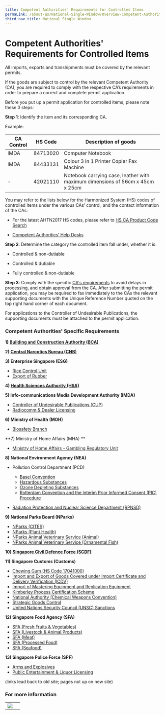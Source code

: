 ```yaml
---
title: Competent Authorities' Requirements for Controlled Items
permaLink: /about-us/National-Single-Window/Overview-Competent-Authorities-Requirements
third_nav_title: National Single Window
---
```

# Competent Authorities' Requirements for Controlled Items

All imports, exports and transhipments must be covered by the relevant permits.

If the goods are subject to control by the relevant Competent Authority (CA), you are required to comply with the respective CA’s requirements in order to prepare a correct and complete permit application.

Before you put up a permit application for controlled items, please note these 3 steps:

**Step 1**: Identify the item and its corresponding CA.

Example:

|  CA Control | HS Code  |  Description of goods |
|---|---|---|
| IMDA  |  84713020 |  Computer Notebook|
| IMDA  | 84433131  |  Colour 3 in 1 Printer Copier Fax Machine |
| -  | 42021110  | Notebook carrying case, leather with maximum dimensions of 56cm x 45cm x 25cm  |


You may refer to the lists below for the Harmonized System (HS) codes of controlled items under the various CAs’ control, and the contact information of the CAs:

-   For the latest AHTN2017 HS codes, please refer to [HS CA Product Code Search](https://www.tradenet.gov.sg/tradenet/portlets/search/searchHSCA/searchInitHSCA.do)
    
-   [Competent Authorities’ Help Desks](https://www.customs.gov.sg/-/media/cus/files/about-us/annexes-and-appendices/annex-e---ca-helpdesk-list.pdf?la=en&hash=389D47ADFB0ABE83173CF4BAA6308C9466AF067F)
    

**Step 2**: Determine the category the controlled item fall under, whether it is:

-   Controlled & non-dutiable
    
-   Controlled & dutiable
    
-   Fully controlled & non-dutiable
    

**Step 3**: Comply with the specific [CA's requirements](https://www.customs.gov.sg/-/media/cus/files/about-us/annexes-and-appendices/annex-d---competent-authorities-requirements.pdf?la=en&hash=057440FE313CE92B2EDFD74E5E173D0CD9DEAD70) to avoid delays in processing, and obtain approval from the CA.
After submitting the permit application, you may be required to fax immediately to the CAs the relevant supporting documents with the Unique Reference Number quoted on the top right hand corner of each document.

For applications to the Controller of Undesirable Publications, the supporting documents must be attached to the permit application.

### Competent Authorities' Specific Requirements

**1)  [Building and Construction Authority (BCA)](https://www.customs.gov.sg/about-us/national-single-window/tradenet/competent-authorities-requirements-for-controlled-items/bca)**

**2)  [Central Narcotics Bureau (CNB)](https://www.customs.gov.sg/about-us/national-single-window/tradenet/competent-authorities-requirements-for-controlled-items/cnb)**

**3) Enterprise Singapore (ESG)**

-   [Rice Control Unit](https://www.customs.gov.sg/about-us/national-single-window/tradenet/competent-authorities-requirements-for-controlled-items/esg-rice)
-   [Export of Rubber](https://www.customs.gov.sg/about-us/national-single-window/tradenet/competent-authorities-requirements-for-controlled-items/esg-rubber)

**4)  [Health Sciences Authority (HSA)](https://www.customs.gov.sg/about-us/national-single-window/tradenet/competent-authorities-requirements-for-controlled-items/hsa)**

**5) Info-communications Media Development Authority (IMDA)**

-   [Controller of Undesirable Publications (CUP)](https://www.customs.gov.sg/about-us/national-single-window/tradenet/competent-authorities-requirements-for-controlled-items/imda-controller-of-undesirable-publications)
-   [Radiocomm & Dealer Licensing](https://www.customs.gov.sg/about-us/national-single-window/tradenet/competent-authorities-requirements-for-controlled-items/imda-radiocomm-and-dealer-licensing)

**6) Ministry of Health (MOH)**

-   [Biosafety Branch](https://www.customs.gov.sg/about-us/national-single-window/tradenet/competent-authorities-requirements-for-controlled-items/ministry-of-health---biosafety-branch)

**7) Ministry of Home Affairs (MHA)  **

-   [Ministry of Home Affairs - Gambling Regulatory Unit](https://www.customs.gov.sg/about-us/national-single-window/tradenet/competent-authorities-requirements-for-controlled-items/singapore-police-force---public-entertainment-liquor-licensing)

**8) National Environment Agency (NEA)**

-   Pollution Control Department (PCD)
    
    -   [Basel Convention](https://www.customs.gov.sg/about-us/national-single-window/tradenet/competent-authorities-requirements-for-controlled-items/national-environment-agency---pollution-control-department-basel-convention)
    -   [Hazardous Substances](https://www.customs.gov.sg/about-us/national-single-window/tradenet/competent-authorities-requirements-for-controlled-items/national-environment-agency---pollution-control-department-hazardous-substances)
    -   [Ozone Depleting Substances](https://www.customs.gov.sg/about-us/national-single-window/tradenet/competent-authorities-requirements-for-controlled-items/national-environment-agency---pollution-control-department-ozone-depleting-substances)
    -   [Rotterdam Convention and the Interim Prior Informed Consent (PIC) Procedure](https://www.customs.gov.sg/about-us/national-single-window/tradenet/competent-authorities-requirements-for-controlled-items/national-environment-agency---pollution-control-department-rotterdam-convention-pic-procedure)
-   [Radiation Protection and Nuclear Science Department (RPNSD)](https://www.customs.gov.sg/about-us/national-single-window/tradenet/competent-authorities-requirements-for-controlled-items/national-environment-agency---radiation-protection-and-nuclear-science-department-rpnsd)

**9) National Parks Board (NParks)**

-   [NParks (CITES)](https://www.customs.gov.sg/about-us/national-single-window/tradenet/competent-authorities-requirements-for-controlled-items/Nparks-CITES)
-   [NParks (Plant Health)](https://www.customs.gov.sg/about-us/national-single-window/tradenet/competent-authorities-requirements-for-controlled-items/Nparks-Plant-Health)[](https://www.customs.gov.sg/about-us/national-single-window/tradenet/competent-authorities-requirements-for-controlled-items/agri-food-and-veterinary-authority-cites)
-   [NParks Animal Veterinary Service (Animal)](https://www.customs.gov.sg/about-us/national-single-window/tradenet/competent-authorities-requirements-for-controlled-items/Nparks-AVS-Animal)
-   [NParks Animal Veterinary Service (Ornamental Fish)](https://www.customs.gov.sg/about-us/national-single-window/tradenet/competent-authorities-requirements-for-controlled-items/Nparks-AVS-Ornamental-Fish)

**10)  [Singapore Civil Defence Force (SCDF)](https://www.customs.gov.sg/about-us/national-single-window/tradenet/competent-authorities-requirements-for-controlled-items/singapore-civil-defence-force-scdf)**

**11) Singapore Customs (Customs)**

-   [Chewing Gum (HS Code 17041000)](https://www.customs.gov.sg/about-us/national-single-window/tradenet/competent-authorities-requirements-for-controlled-items/singapore-customs---chewing-gum-hs-code-17041000)
-   [Import and Export of Goods Covered under Import Certificate and Delivery Verification (ICDV)](https://www.customs.gov.sg/about-us/national-single-window/tradenet/competent-authorities-requirements-for-controlled-items/icdv)
-   [Import of Mastering Equipment and Replication Equipment](https://www.customs.gov.sg/about-us/national-single-window/tradenet/competent-authorities-requirements-for-controlled-items/singapore-customs---import-of-mastering-equipment-and-replication-equipment)
-   [Kimberley Process Certification Scheme](https://www.customs.gov.sg/about-us/national-single-window/tradenet/competent-authorities-requirements-for-controlled-items/singapore-customs---kimberley-process-certification-scheme)
-   [National Authority (Chemical Weapons Convention)](https://www.customs.gov.sg/-/media/cus/files/about-us/annexes-and-appendices/cwc---ca-requirements.docx?la=en&hash=B4FC6DE831536510AD3D7C2B0251C0452F7BF8A5)
-   [Strategic Goods Control](https://www.customs.gov.sg/about-us/national-single-window/tradenet/competent-authorities-requirements-for-controlled-items/strategic-goods-control)
-   [United Nations Security Council (UNSC) Sanctions](https://www.customs.gov.sg/about-us/national-single-window/tradenet/competent-authorities-requirements-for-controlled-items/united-nations-security-council-unsc-sanctions)

**12) Singapore Food Agency (SFA)**

-   [SFA (Fresh Fruits & Vegetables)](https://www.customs.gov.sg/about-us/national-single-window/tradenet/competent-authorities-requirements-for-controlled-items/SFA-fruits-and-vegetables)
-   [SFA (Livestock & Animal Products)](https://www.customs.gov.sg/about-us/national-single-window/tradenet/competent-authorities-requirements-for-controlled-items/sfa-livestock-and-animal-products)
-   [SFA (Meat)](https://www.customs.gov.sg/about-us/national-single-window/tradenet/competent-authorities-requirements-for-controlled-items/SFA-meat)
-   [SFA (Processed Food)](https://www.customs.gov.sg/about-us/national-single-window/tradenet/competent-authorities-requirements-for-controlled-items/SFA-processed-food)
-   [SFA (Seafood)](https://www.customs.gov.sg/about-us/national-single-window/tradenet/competent-authorities-requirements-for-controlled-items/SFA-seafood)

**13) Singapore Police Force (SPF)**

-   [Arms and Explosives](https://www.customs.gov.sg/about-us/national-single-window/tradenet/competent-authorities-requirements-for-controlled-items/singapore-police-force---arms-and-explosives)
-   [Public Entertainment & Liquor Licensing](https://www.customs.gov.sg/about-us/national-single-window/tradenet/competent-authorities-requirements-for-controlled-items/singapore-police-force---public-entertainment-liquor-licensing)

 (links lead back to old site; pages not up on new site)
 
### For more information

|  |  |
|---|---|
| [![](https://raw.githubusercontent.com/isomerpages/singapore-customs/staging/images/HSA.jpg)](https://singapore-customs-staging.netlify.app/about-us/07a3-competent-authorities-requirements) |  |
